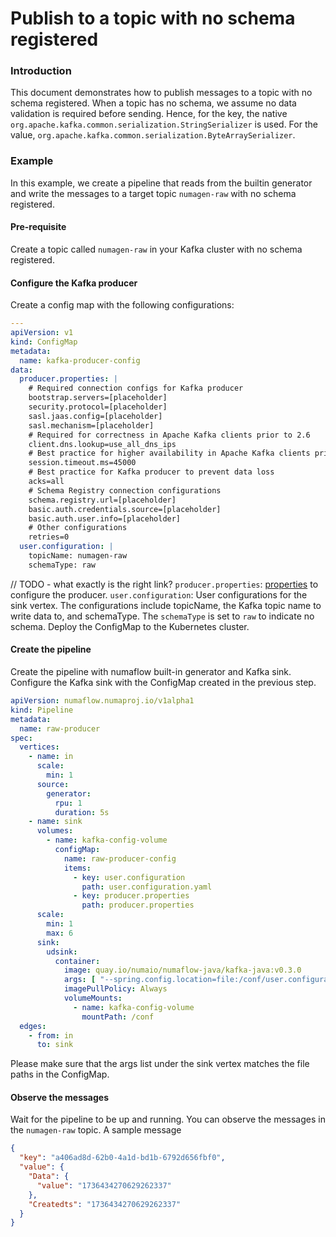 # Publish to a topic with no schema registered

### Introduction

This document demonstrates how to publish messages to a topic with no schema registered. When a topic has no schema, we
assume no data validation is required before sending. Hence, for the key, the native
`org.apache.kafka.common.serialization.StringSerializer` is used. For the value,
`org.apache.kafka.common.serialization.ByteArraySerializer`.

### Example

In this example, we create a pipeline that reads from the builtin generator and write the messages to a target topic
`numagen-raw` with no schema registered.

#### Pre-requisite

Create a topic called `numagen-raw` in your Kafka cluster with no schema registered.

#### Configure the Kafka producer

Create a config map with the following configurations:

```yaml
---
apiVersion: v1
kind: ConfigMap
metadata:
  name: kafka-producer-config
data:
  producer.properties: |
    # Required connection configs for Kafka producer
    bootstrap.servers=[placeholder]
    security.protocol=[placeholder]
    sasl.jaas.config=[placeholder]
    sasl.mechanism=[placeholder]
    # Required for correctness in Apache Kafka clients prior to 2.6
    client.dns.lookup=use_all_dns_ips
    # Best practice for higher availability in Apache Kafka clients prior to 3.0
    session.timeout.ms=45000
    # Best practice for Kafka producer to prevent data loss
    acks=all
    # Schema Registry connection configurations
    schema.registry.url=[placeholder]
    basic.auth.credentials.source=[placeholder]
    basic.auth.user.info=[placeholder]
    # Other configurations
    retries=0
  user.configuration: |
    topicName: numagen-raw
    schemaType: raw
```

// TODO - what exactly is the right link?
`producer.properties`: [properties](https://kafka.apache.org/documentation/#producerconfigs) to configure the producer.
`user.configuration`: User configurations for the sink vertex. The configurations include topicName, the Kafka topic
name to write data to, and schemaType. The `schemaType` is set to `raw` to indicate no schema. Deploy the ConfigMap to
the Kubernetes cluster.

#### Create the pipeline

Create the pipeline with numaflow built-in generator and Kafka sink. Configure the Kafka sink with the ConfigMap created
in the previous step.

```yaml
apiVersion: numaflow.numaproj.io/v1alpha1
kind: Pipeline
metadata:
  name: raw-producer
spec:
  vertices:
    - name: in
      scale:
        min: 1
      source:
        generator:
          rpu: 1
          duration: 5s
    - name: sink
      volumes:
        - name: kafka-config-volume
          configMap:
            name: raw-producer-config
            items:
              - key: user.configuration
                path: user.configuration.yaml
              - key: producer.properties
                path: producer.properties
      scale:
        min: 1
        max: 6
      sink:
        udsink:
          container:
            image: quay.io/numaio/numaflow-java/kafka-java:v0.3.0
            args: [ "--spring.config.location=file:/conf/user.configuration.yaml", "--producer.properties.path=/conf/producer.properties" ]
            imagePullPolicy: Always
            volumeMounts:
              - name: kafka-config-volume
                mountPath: /conf
  edges:
    - from: in
      to: sink
```

Please make sure that the args list under the sink vertex matches the file paths in the ConfigMap.

#### Observe the messages

Wait for the pipeline to be up and running. You can observe the messages in the `numagen-raw` topic. A sample message

```json
{
  "key": "a406ad8d-62b0-4a1d-bd1b-6792d656fbf0",
  "value": {
    "Data": {
      "value": "1736434270629262337"
    },
    "Createdts": "1736434270629262337"
  }
}
```

